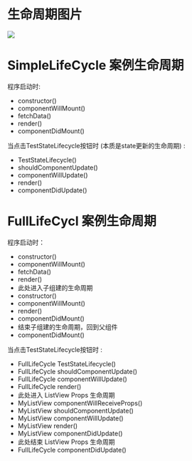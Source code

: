 # 生命周期图片
![](https://github.com/XiaoPingJiang/sw_study_react_native_lifecycle/blob/master/clipboard.png)

# SimpleLifeCycle 案例生命周期
程序启动时:
- constructor()
- componentWillMount()
- fetchData()
- render()
- componentDidMount()
  
当点击TestStateLifecycle按钮时 (本质是state更新的生命周期) :
- TestStateLifecycle()
- shouldComponentUpdate()
- componentWillUpdate()
- render()
- componentDidUpdate()

# FullLifeCycl 案例生命周期
程序启动时：
- constructor()
- componentWillMount()
- fetchData()
- render()
- 此处进入子组建的生命周期
- constructor()
- componentWillMount()
- render()
- componentDidMount()
- 结束子组建的生命周期，回到父组件
- componentDidMount()

当点击TestStateLifecycle按钮时 :
- FullLifeCycle TestStateLifecycle()
- FullLifeCycle shouldComponentUpdate()
- FullLifeCycle componentWillUpdate()
- FullLifeCycle render()
-   此处进入 ListView Props 生命周期
-   MyListView componentWillReceiveProps()
-   MyListView shouldComponentUpdate()
-   MyListView componentWillUpdate()
-   MyListView render()
-   MyListView componentDidUpdate()
-   此处结束 ListView Props 生命周期
- FullLifeCycle componentDidUpdate()